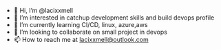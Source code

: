 - 👋 Hi, I’m @lacixxmell
- 👀 I’m interested in catchup development skills and build devops profile
- 🌱 I’m currently learning CI/CD, linux, azure,aws
- 💞️ I’m looking to collaborate on small project in devops
- 📫 How to reach me at lacixxmell@outlook.com

<!---
lacixxmell/lacixxmell is a ✨ special ✨ repository because its `README.md` (this file) appears on your GitHub profile.
You can click the Preview link to take a look at your changes.
--->
